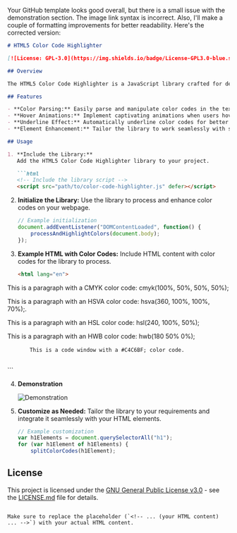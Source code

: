 Your GitHub template looks good overall, but there is a small issue with the demonstration section. The image link syntax is incorrect. Also, I'll make a couple of formatting improvements for better readability. Here's the corrected version:

```markdown
# HTML5 Color Code Highlighter

[![License: GPL-3.0](https://img.shields.io/badge/License-GPL3.0-blue.svg)](https://opensource.org/licenses/GPL-3.0)

## Overview

The HTML5 Color Code Highlighter is a JavaScript library crafted for developers to seamlessly manage colors within a webpage. This library simplifies the parsing and manipulation of color codes within the text, offering creative features like dynamic hover animations and underlining for color codes. It's specifically designed to enhance the visual appeal of HTML elements, providing a delightful experience for users.

## Features

- **Color Parsing:** Easily parse and manipulate color codes in the text content of your webpage.
- **Hover Animations:** Implement captivating animations when users hover over colors, adding a dynamic touch to your design.
- **Underline Effect:** Automatically underline color codes for better visibility and a polished look.
- **Element Enhancement:** Tailor the library to work seamlessly with specific HTML elements, such as making vibrant headlines with `<h1>` tags.

## Usage

1. **Include the Library:**
   Add the HTML5 Color Code Highlighter library to your project.

   ```html
   <!-- Include the library script -->
   <script src="path/to/color-code-highlighter.js" defer></script>
   ```

2. **Initialize the Library:**
   Use the library to process and enhance color codes on your webpage.

   ```javascript
   // Example initialization
   document.addEventListener("DOMContentLoaded", function() {
       processAndHighlightColors(document.body);
   });
   ```

3. **Example HTML with Color Codes:**
   Include HTML content with color codes for the library to process.

   ```html
   <html lang="en">
<p>This is a paragraph with a CMYK color code: cmyk(100%, 50%, 50%, 50%);</p>
<p>This is a paragraph with an HSVA color code: hsva(360, 100%, 100%, 70%);.
<p>This is a paragraph with an HSL color code: hsl(240, 100%, 50%);</p>
<p>This is a paragraph with an HWB color code: hwb(180 50% 0%);</p>
<pre>
      <code>This is a code window with a #C4C6BF; color code.</code>
    </pre>
   </html>
   ```

4. **Demonstration**

   ![Demonstration](https://s5.gifyu.com/images/Siw3j.gif)

5. **Customize as Needed:**
   Tailor the library to your requirements and integrate it seamlessly with your HTML elements.

   ```javascript
   // Example customization
   var h1Elements = document.querySelectorAll("h1");
   for (var h1Element of h1Elements) {
       splitColorCodes(h1Element);
   ```

## License

This project is licensed under the [GNU General Public License v3.0](https://opensource.org/licenses/GPL-3.0) - see the [LICENSE.md](LICENSE.md) file for details.
```

Make sure to replace the placeholder (`<!-- ... (your HTML content) ... -->`) with your actual HTML content.
